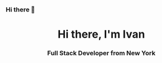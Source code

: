 ### Hi there 👋

<div id="header" align="center">
	<h1>Hi there, I'm Ivan</h1>
	<h3>Full Stack Developer from New York</h3>
</div>
